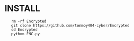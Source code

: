 # INSTALL 
       rm -rf Encrypted
       git clone https://github.com/tonmoy404-cyber/Encrypted
       cd Encrypted
       python ENC.py
 
